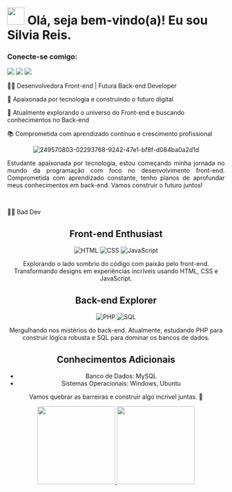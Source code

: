###

<h1><img src="https://i.imgur.com/0hdZ65D.gif" width="40px"> Olá, seja bem-vindo(a)! Eu sou Silvia Reis.</h1>
<div>
<h3>Conecte-se comigo:</h3>     
    <a href = "mailto:silviareis104@gmail.com"><img src="https://img.shields.io/badge/Gmail-D14836?style=for-the-badge&logo=gmail&logoColor=white" target="_blank"></a>
  <a href="https://linkedin.com/in/silviareis1" target="_blank"><img src="https://img.shields.io/badge/-LinkedIn-%230077B5?style=for-the-badge&logo=linkedin&logoColor=white" target="_blank"></a>
  <a href="https://instagram.com/sreis36" target="_blank"><img src="https://img.shields.io/badge/-Instagram-%23E4405F?style=for-the-badge&logo=instagram&logoColor=white" target="_blank"></a> 


</div>

👩‍💻 Desenvolvedora Front-end | Futura Back-end Developer

🌟 Apaixonada por tecnologia e construindo o futuro digital

🚀 Atualmente explorando o universo do Front-end e buscando conhecimentos no Back-end

📚 Comprometida com aprendizado contínuo e crescimento profissional

<span align="center">
  
   ![249570803-02293768-9242-47e1-bf8f-d084ba0a2d1d](https://github.com/silviareis2/silviareis2/assets/104873230/78d65f6e-fe96-45b9-b9e7-9cd85881f4a9)
</span>  <br>
<p align="justify">
Estudante apaixonada por tecnologia, estou começando minha jornada no mundo da programação com foco no desenvolvimento front-end. Comprometida com aprendizado constante, tenho planos de aprofundar meus conhecimentos em back-end. Vamos construir o futuro juntos!
</p>
<div style="display: inline_block"><br>
  
  <p align="start"> 👩‍💻 Bad Dev </p>

## Front-end Enthusiast
![HTML](https://img.shields.io/badge/HTML5-E34F26?style=flat&logo=html5&logoColor=white)
![CSS](https://img.shields.io/badge/CSS3-1572B6?style=flat&logo=css3&logoColor=white)
![JavaScript](https://img.shields.io/badge/JavaScript-F7DF1E?style=flat&logo=javascript&logoColor=black)

Explorando o lado sombrio do código com paixão pelo front-end. Transformando designs em experiências incríveis usando HTML, CSS e JavaScript.

## Back-end Explorer
![PHP](https://img.shields.io/badge/PHP-777BB4?style=flat&logo=php&logoColor=white)
![SQL](https://img.shields.io/badge/SQL-4479A1?style=flat&logo=mysql&logoColor=white)

Mergulhando nos mistérios do back-end. Atualmente, estudando PHP para construir lógica robusta e SQL para dominar os bancos de dados.

## Conhecimentos Adicionais
- Banco de Dados: MySQL
- Sistemas Operacionais: Windows, Ubuntu

Vamos quebrar as barreiras e construir algo incrível juntas. 🚀

<div>
  <a href="https://github.com/silviareis2/silviareis2/">
  <img height="180em" src="https://github-readme-stats.vercel.app/api?username=silviareis2&show_icons=true&theme=dark&include_all_commits=true&count_private=true"/>
  <img height="180em" src="https://github-readme-stats.vercel.app/api/top-langs/?username=silviareis2&layout=compact&langs_count=16&theme=dark"/>
</div>  



